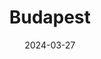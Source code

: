 ---
title: "Budapest"
excerpt: "Where rhapsody writes smouldering elegies in gilt"
gallery_name: "budapest"
date: 2024-03-27
tags:
  - 🏰Baroque
header:
  overlay_image: budapest_mulexp_3v1.jpg
---